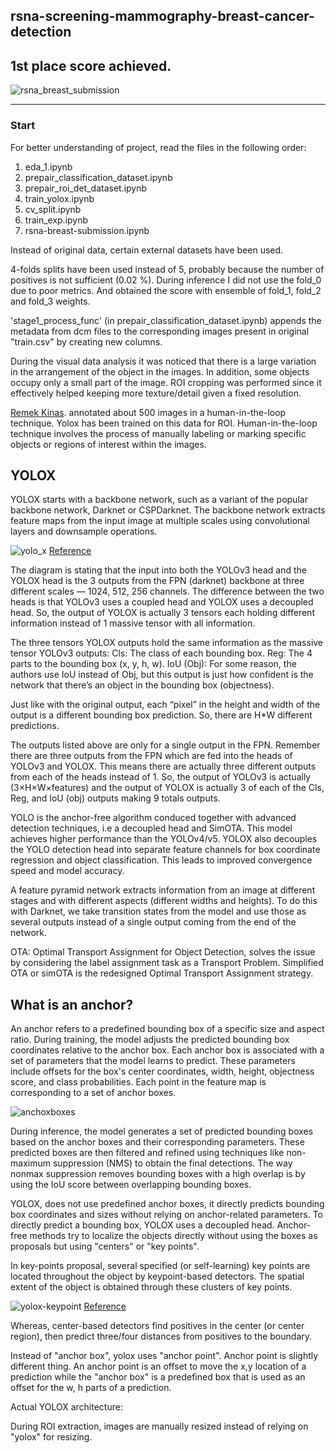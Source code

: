 ## rsna-screening-mammography-breast-cancer-detection
## 1st place score achieved.
![rsna_breast_submission](https://github.com/bishnarender/rsna-screening-mammography-breast-cancer-detection/assets/49610834/e897c0ab-6457-4c37-9885-294bf28210ab)

-----

### Start 
For better understanding of project, read the files in the following order:
1. eda_1.ipynb 
2. prepair_classification_dataset.ipynb
3. prepair_roi_det_dataset.ipynb
4. train_yolox.ipynb
5. cv_split.ipynb
6. train_exp.ipynb
7. rsna-breast-submission.ipynb

Instead of original data, certain external datasets have been used.

4-folds splits have been used instead of 5, probably because the number of positives is not sufficient (0.02 %). During inference I did not use the fold_0 due to poor metrics. And obtained the score with ensemble of fold_1, fold_2 and fold_3 weights.

'stage1_process_func' (in prepair_classification_dataset.ipynb) appends the metadata from dcm files to the corresponding images present in original "train.csv" by creating new columns.

During the visual data analysis it was noticed that there is a large variation in the arrangement of the object in the images. In addition, some objects occupy only a small part of the image. ROI cropping was performed since it effectively helped keeping more texture/detail given a fixed resolution. 

[Remek Kinas](https://www.kaggle.com/remekkinas/). annotated about 500 images in a human-in-the-loop technique. Yolox has been trained on this data for ROI. Human-in-the-loop technique involves the process of manually labeling or marking specific objects or regions of interest within the images.

<b>YOLOX</b>
-----
YOLOX starts with a backbone network, such as a variant of the popular backbone network, Darknet or CSPDarknet. The backbone network extracts feature maps from the input image at multiple scales using convolutional layers and downsample operations.

![yolo_x](https://github.com/bishnarender/rsna-screening-mammography-breast-cancer-detection/assets/49610834/4733dbb6-18f4-4b26-b717-1453426ddef4)
[Reference](https://medium.com/mlearning-ai/yolox-explanation-how-does-yolox-work-3e5c89f2bf78/)

The diagram is stating that the input into both the YOLOv3 head and the YOLOX head is the 3 outputs from the FPN (darknet) backbone at three different scales — 1024, 512, 256 channels. The difference between the two heads is that YOLOv3 uses a coupled head and YOLOX uses a decoupled head. So, the output of YOLOX is actually 3 tensors each holding different information instead of 1 massive tensor with all information.

The three tensors YOLOX outputs hold the same information as the massive tensor YOLOv3 outputs:
Cls: The class of each bounding box.
Reg: The 4 parts to the bounding box (x, y, h, w).
IoU (Obj): For some reason, the authors use IoU instead of Obj, but this output is just how confident is the network that there’s an object in the bounding box (objectness).

Just like with the original output, each “pixel” in the height and width of the output is a different bounding box prediction. So, there are H*W different predictions.

The outputs listed above are only for a single output in the FPN. Remember there are three outputs from the FPN which are fed into the heads of YOLOv3 and YOLOX. This means there are actually three different outputs from each of the heads instead of 1. So, the output of YOLOv3 is actually (3×H×W×features) and the output of YOLOX is actually 3 of each of the Cls, Reg, and IoU (obj) outputs making 9 totals outputs.

YOLO is the anchor-free algorithm conduced together with advanced detection techniques, i.e a decoupled head and SimOTA. This model achieves higher performance than the YOLOv4/v5. YOLOX also decouples the YOLO detection head into separate feature channels for box coordinate regression and object classification. This leads to improved convergence speed and model accuracy.

A feature pyramid network extracts information from an image at different stages and with different aspects (different widths and heights). To do this with Darknet, we take transition states from the model and use those as several outputs instead of a single output coming from the end of the network.

OTA: Optimal Transport Assignment for Object Detection, solves the issue by considering the label assignment task as a Transport Problem. Simplified OTA or simOTA is the redesigned Optimal Transport Assignment strategy. 


<b>What is an anchor?</b>
-----
An anchor refers to a predefined bounding box of a specific size and aspect ratio. During training, the model adjusts the predicted bounding box coordinates relative to the anchor box. Each anchor box is associated with a set of parameters that the model learns to predict. These parameters include offsets for the box's center coordinates, width, height, objectness score, and class probabilities. Each point in the feature map is corresponding to a set of anchor boxes.

![anchoxboxes](https://github.com/bishnarender/rsna-screening-mammography-breast-cancer-detection/assets/49610834/ddbf6836-e25d-4b39-b794-ab697643885d)

During inference, the model generates a set of predicted bounding boxes based on the anchor boxes and their corresponding parameters. These predicted boxes are then filtered and refined using techniques like non-maximum suppression (NMS) to obtain the final detections. The way nonmax suppression removes bounding boxes with a high overlap is by using the IoU score between overlapping bounding boxes.

YOLOX, does not use predefined anchor boxes, it directly predicts bounding box coordinates and sizes without relying on anchor-related parameters. To directly predict a bounding box, YOLOX uses a decoupled head. Anchor-free methods try to localize the objects directly without using the boxes as proposals but using "centers" or "key points". 

In key-points proposal, several specified (or self-learning) key points are located throughout the object by keypoint-based detectors. The spatial extent of the object is obtained through these clusters of key points.

![yolox-keypoint](https://github.com/bishnarender/rsna-screening-mammography-breast-cancer-detection/assets/49610834/c44e16be-bf12-47d8-b077-97aaf9371a74)
[Reference](https://learnopencv.com/yolox-object-detector-paper-explanation-and-custom-training/)

Whereas, center-based detectors find positives in the center (or center region), then predict three/four distances from positives to the boundary.

Instead of "anchor box", yolox uses "anchor point". Anchor point is slightly different thing. An anchor point is an offset to move the x,y location of a prediction while the "anchor box" is a predefined box that is used as an offset for the w, h parts of a prediction. 

Actual YOLOX architecture:

During ROI extraction, images are manually resized instead of relying on "yolox" for resizing. 



